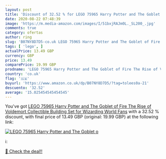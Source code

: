 ```yaml
---
layout: post
title: 'Discount of 32.52 % for LEGO 75965 Harry Potter and The Goblet o'
date: 2020-08-22 07:48:39
image: 'https://m.media-amazon.com/images/I/51bxjRAJm0L._SL200_.jpg'
comments: true
category: ofertas
author: ring
slug: 'B07NY8D7D5-co.uk LEGO 75965 Harry Potter and The Goblet of Fire The Rise...'
tags: [ 'lego', ]
actualPrice: 13.49 GBP
currency: GBP
price: 13.49
comparePrice: 19.99 GBP
prodname: 'LEGO 75965 Harry Potter and The Goblet of Fire The Rise of Voldemort Collectible Building Set for Wizarding World Fans'
country: 'co.uk'
flag: '🇬🇧'
buyurl: 'https://www.amazon.co.uk/dp/B07NY8D7D5/?tag=tolees0a-21'
descuento: '32.52'
average: '15.025454545454545'
---
```


You've got [LEGO 75965 Harry Potter and The Goblet of Fire The Rise of Voldemort Collectible Building Set for Wizarding World Fans](https://www.amazon.co.uk/dp/B07NY8D7D5/?tag=tolees0a-21) with a  32.52 % discount, with final price of 13.49 GBP (original: 19.99 GBP) at the following link:

[![LEGO 75965 Harry Potter and The Goblet o](https://m.media-amazon.com/images/I/51bxjRAJm0L._SL200_.jpg)](https://www.amazon.co.uk/dp/B07NY8D7D5/?tag=tolees0a-21)

ℹ️:


[🛒 Check the deal!!](https://www.amazon.co.uk/dp/B07NY8D7D5/?tag=tolees0a-21)
